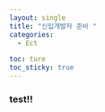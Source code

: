```yaml
---
layout: single
title: "신입개발자 준비 "
categories:
  - Ect

toc: ture
toc_sticky: true
---
```


<!-- 위는 머릿말임 아래부터 포스트 본문 -->

### test!!

